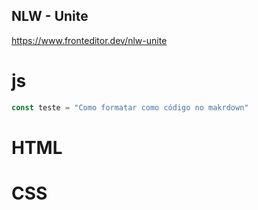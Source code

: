 ## NLW - Unite

https://www.fronteditor.dev/nlw-unite

# js

```js
const teste = "Como formatar como código no makrdown"

```

# HTML



# CSS

